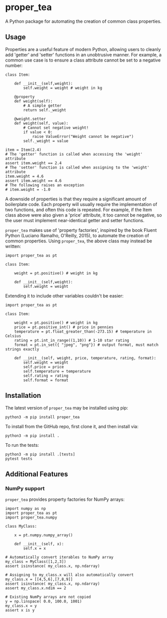 # proper_tea

A Python package for automating the creation of common class properties.

## Usage

Properties are a useful feature of modern Python, allowing users to cleanly add 'getter' and 'setter' functions in an unobtrusive manner. For example, a common use case is to ensure a class attribute cannot be set to a negative number:

```
class Item:

    def __init__(self,weight):
        self.weight = weight # weight in kg

    @property
    def weight(self):
        # A simple getter
        return self._weight
    
    @weight.setter
    def weight(self, value):
        # Cannot set negative weight!
        if value < 0:
            raise ValueError("Weight cannot be negative")
        self._weight = value

item = Item(2.4)
# The 'getter' function is called when accessing the 'weight' attribute
assert item.weight == 2.4
# The 'setter' function is called when assigning to the 'weight' attribute
item.weight = 4.6
assert item.weight == 4.6
# The following raises an exception
# item.weight = -1.0
```

A downside of properties is that they require a significant amount of boilerplate code. Each property will usually require the implementation of two functions, and often this code is repeated. For example, if the Item class above were also given a 'price' attribute, it too cannot be negative, so the user must implement near-identical getter and setter functions.

`proper_tea` makes use of 'property factories', inspired by the book Fluent Python (Luciano Ramalho, O'Reilly, 2015), to automate the creation of common properties. Using `proper_tea`, the above class may instead be written:

```
import proper_tea as pt

class Item:
    
    weight = pt.positive() # weight in kg

    def __init__(self,weight):
        self.weight = weight
```

Extending it to include other variables couldn't be easier:

```
import proper_tea as pt

class Item:
    
    weight = pt.positive() # weight in kg
    price = pt.positive_int() # price in pennies
    temperature = pt.float_greater_than(-273.15) # temperature in Celsius
    rating = pt.int_in_range((1,10)) # 1-10 star rating
    format = pt.in_set({ "jpeg", "png"}) # output format, must match strings exactly

    def __init__(self, weight, price, temperature, rating, format):
        self.weight = weight
        self.price = price
        self.temperature = temperature
        self.rating = rating
        self.format = format
```

## Installation

The latest version of `proper_tea` may be installed using pip:

`python3 -m pip install proper_tea`

To install from the GitHub repo, first clone it, and then install via:

`python3 -m pip install .`

To run the tests:

```
python3 -m pip install .[tests]
pytest tests
```

## Additional Features

### NumPy support

`proper_tea` provides property factories for NumPy arrays:

```
import numpy as np
import proper_tea as pt
import proper_tea.numpy

class MyClass:

    x = pt.numpy.numpy_array()
    
    def __init__(self, x):
        self.x = x

# Automatically convert iterables to NumPy array
my_class = MyClass([1,2,3])
assert isinstance( my_class.x, np.ndarray)

# Assigning to my_class.x will also automatically convert
my_class.x = [[4,5,6],[7,8,9]]
assert isinstance( my_class.x, np.ndarray)
assert my_class.x.ndim == 2

# Existing NumPy arrays are not copied
y = np.linspace( 0.0, 100.0, 1001)
my_class.x = y
assert x is y
```

